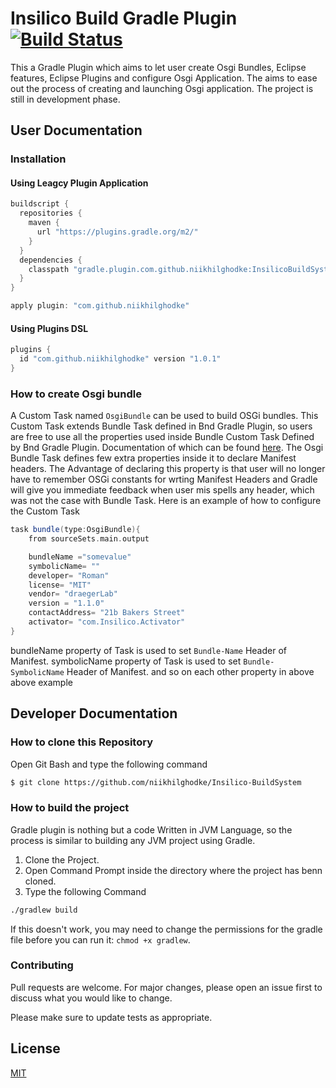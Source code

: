 
# Insilico Build Gradle Plugin  [![Build Status](https://travis-ci.org/niikhilghodke/Insilico-BuildSystem.svg?branch=master)](https://travis-ci.org/niikhilghodke/Insilico-BuildSystem)

This a Gradle Plugin which aims to let user create Osgi Bundles, Eclipse features, Eclipse Plugins and configure Osgi Application. The aims to ease out the process of creating and launching Osgi application. The project is still in development phase.

## User Documentation

### Installation

#### Using Leagcy Plugin Application

```groovy
buildscript {
  repositories {
    maven {
      url "https://plugins.gradle.org/m2/"
    }
  }
  dependencies {
    classpath "gradle.plugin.com.github.niikhilghodke:InsilicoBuildSystem:1.0.1"
  }
}

apply plugin: "com.github.niikhilghodke"
```
#### Using Plugins DSL

```groovy
plugins {
  id "com.github.niikhilghodke" version "1.0.1"
}
```
### How to create Osgi bundle

A Custom Task  named `OsgiBundle` can be used to build OSGi bundles. This Custom Task extends Bundle Task defined in Bnd Gradle Plugin, so users are free to use all the properties used inside Bundle Custom Task Defined by Bnd Gradle Plugin. Documentation of which can be found [here](https://github.com/bndtools/bnd/tree/master/biz.aQute.bnd.gradle#create-a-task-of-the-bundle-type). The Osgi Bundle Task defines few extra properties inside it to declare Manifest headers. The Advantage of declaring this property is that user will no longer have to remember OSGi constants for wrting Manifest Headers and Gradle will give you immediate feedback when user mis spells any header, which was not the case with Bundle Task. Here is an example of how to configure the Custom Task

```groovy
task bundle(type:OsgiBundle){
    from sourceSets.main.output

    bundleName ="somevalue"
    symbolicName= ""
    developer= "Roman"
    license= "MIT"
    vendor= "draegerLab"
    version = "1.1.0"
    contactAddress= "21b Bakers Street"
    activator= "com.Insilico.Activator"
}

```
bundleName property of Task is used to set `Bundle-Name` Header of Manifest.
symbolicName property of Task is used to set `Bundle-SymbolicName` Header of Manifest.
and so on each other property in above above example

## Developer Documentation

### How to clone this Repository

Open Git Bash and type the following command

```bash
$ git clone https://github.com/niikhilghodke/Insilico-BuildSystem
```
### How to build the project
Gradle plugin is nothing but a code Written in JVM Language, so the process is similar to building any JVM project using Gradle.

1) Clone the Project.
2) Open Command Prompt inside the directory where the project has benn cloned.
3) Type the following Command

```bash
./gradlew build
```

If this doesn't work, you may need to change the permissions for the gradle file before you can run it: `chmod +x gradlew`.

### Contributing
Pull requests are welcome. For major changes, please open an issue first to discuss what you would like to change.

Please make sure to update tests as appropriate.

## License
[MIT](https://choosealicense.com/licenses/mit/)
